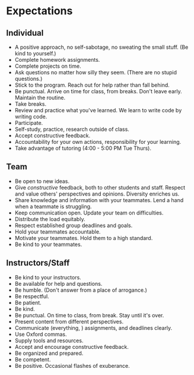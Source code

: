 # Expectations

## Individual

- A positive approach, no self-sabotage, no sweating the small stuff. (Be kind to yourself.)
- Complete homework assignments.
- Complete projects on time.
- Ask questions no matter how silly they seem. (There are no stupid questions.)
- Stick to the program. Reach out for help rather than fall behind.
- Be punctual. Arrive on time for class, from breaks. Don't leave early. Maintain the routine.
- Take breaks.
- Review and practice what you've learned. We learn to write code by writing code.
- Participate.
- Self-study, practice, research outside of class.
- Accept constructive feedback.
- Accountability for your own actions, responsibility for your learning.
- Take advantage of tutoring (4:00 - 5:00 PM Tue Thurs).

## Team

- Be open to new ideas.
- Give *constructive* feedback, both to other students and staff. Respect and value others' perspectives and opinions. Diversity enriches us.
- Share knowledge and information with your teammates. Lend a hand when a teammate is struggling.
- Keep communication open. Update your team on difficulties.
- Distribute the load equitably.
- Respect established group deadlines and goals.
- Hold your teammates accountable.
- Motivate your teammates. Hold them to a high standard.
- Be kind to your teammates.

## Instructors/Staff

- Be kind to your instructors.
- Be available for help and questions.
- Be humble. (Don't answer from a place of arrogance.)
- Be respectful.
- Be patient.
- Be kind.
- Be punctual. On time to class, from break. Stay until it's over.
- Present content from different perspectives.
- Communicate (everything, ) assignments, and deadlines clearly.
- Use Oxford commas.
- Supply tools and resources.
- Accept and encourage constructive feedback.
- Be organized and prepared.
- Be competent.
- Be positive. Occasional flashes of exuberance.
